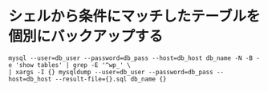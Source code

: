 ﻿#  シェルから条件にマッチしたテーブルを個別にバックアップする

```clike
mysql --user=db_user --password=db_pass --host=db_host db_name -N -B -e 'show tables' | grep -E '^wp_' \
| xargs -I {} mysqldump --user=db_user --password=db_pass --host=db_host --result-file={}.sql db_name {}
```
